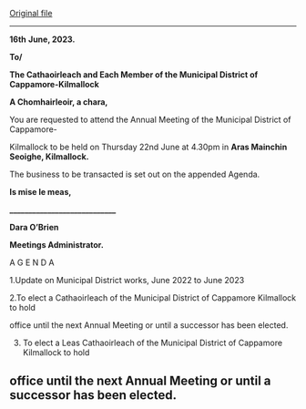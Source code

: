 [Original file](https://www.limerick.ie/sites/default/files/media/documents/2023-06/02-Agenda-Annual-Meeting-of-Municipal-District-of-Cappamore-Kilmallock-22nd-June-2023.pdf)

---
**16th** **June, 2023.**

**To/**

**The Cathaoirleach and Each Member of the Municipal District of Cappamore-Kilmallock**

**A Chomhairleoir, a chara,**

You are requested to attend the Annual Meeting of the Municipal District of Cappamore-

Kilmallock to be held on Thursday 22nd June at 4.30pm in **Aras Mainchin Seoighe, Kilmallock.**

The business to be transacted is set out on the appended Agenda.

**Is mise le meas,**

**\_\_\_\_\_\_\_\_\_\_\_\_\_\_\_\_\_\_\_\_\_\_\_\_\_\_\_\_**

**Dara O’Brien**

**Meetings Administrator.**

A G E N D A

1.Update on Municipal District works, June 2022 to June 2023

2.To elect a Cathaoirleach of the Municipal District of Cappamore Kilmallock to hold

office until the next Annual Meeting or until a successor has been elected.

3. To elect a Leas Cathaoirleach of the Municipal District of Cappamore Kilmallock to hold

office until the next Annual Meeting or until a successor has been elected.
---
